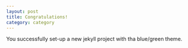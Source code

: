 ```yaml
---
layout: post
title: Congratulations!
category: category
---
```

You successfully set-up a new jekyll project with tha blue/green theme.
